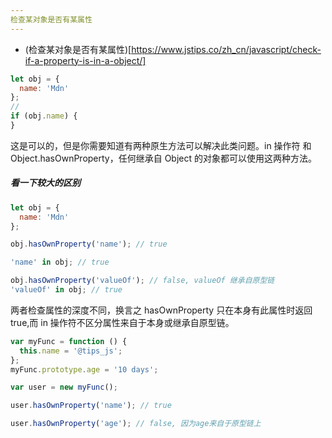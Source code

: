 ```yaml
---
检查某对象是否有某属性
---
```


- (检查某对象是否有某属性)[https://www.jstips.co/zh_cn/javascript/check-if-a-property-is-in-a-object/]

```javascript
let obj = {
  name: 'Mdn'
};
//
if (obj.name) {
}
```

这是可以的，但是你需要知道有两种原生方法可以解决此类问题。in 操作符 和 Object.hasOwnProperty，任何继承自 Object 的对象都可以使用这两种方法。

##### 看一下较大的区别

```javascript
let obj = {
  name: 'Mdn'
};

obj.hasOwnProperty('name'); // true

'name' in obj; // true

obj.hasOwnProperty('valueOf'); // false, valueOf 继承自原型链
'valueOf' in obj; // true
```

两者检查属性的深度不同，换言之 hasOwnProperty 只在本身有此属性时返回 true,而 in 操作符不区分属性来自于本身或继承自原型链。

```javascript
var myFunc = function () {
  this.name = '@tips_js';
};
myFunc.prototype.age = '10 days';

var user = new myFunc();

user.hasOwnProperty('name'); // true

user.hasOwnProperty('age'); // false, 因为age来自于原型链上
```
